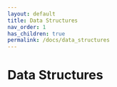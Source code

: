 ```yaml
---
layout: default
title: Data Structures
nav_order: 1
has_children: true
permalink: /docs/data_structures
---
```


# Data Structures
